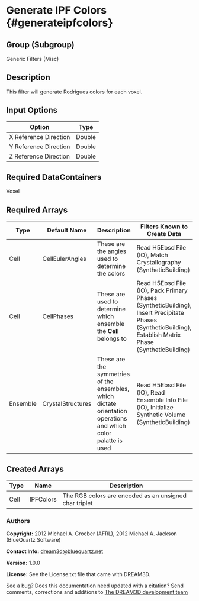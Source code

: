 Generate IPF Colors {#generateipfcolors}
========

## Group (Subgroup) ##
Generic Filters (Misc)

## Description ##
This filter will generate Rodrigues colors for each voxel.  


## Input Options ##

| Option | Type |
|-------|-------|
| X Reference Direction | Double |
| Y Reference Direction | Double |
| Z Reference Direction | Double |


## Required DataContainers ##

Voxel

## Required Arrays ##

| Type | Default Name | Description  | Filters Known to Create Data |
|------|--------------|------------|-----|
| Cell | CellEulerAngles |  These are the angles used to determine the colors | Read H5Ebsd File (IO), Match Crystallography (SyntheticBuilding) |
| Cell | CellPhases |  These are used to determine which ensemble the **Cell** belongs to | Read H5Ebsd File (IO), Pack Primary Phases (SyntheticBuilding), Insert Precipitate Phases (SyntheticBuilding), Establish Matrix Phase (SyntheticBuilding) |  
| Ensemble | CrystalStructures |  These are the symmetries of the ensembles, which dictate orientation operations and which color palatte is used | Read H5Ebsd File (IO), Read Ensemble Info File (IO), Initialize Synthetic Volume (SyntheticBuilding) |

## Created Arrays ##

| Type | Name | Description |
|------|------|-------------|
| Cell | IPFColors | The RGB colors are encoded as an unsigned char triplet  |


### Authors ###


**Copyright:** 2012 Michael A. Groeber (AFRL), 2012 Michael A. Jackson (BlueQuartz Software)

**Contact Info:** dream3d@bluequartz.net

**Version:** 1.0.0

**License:** See the License.txt file that came with DREAM3D.

See a bug? Does this documentation need updated with a citation? Send comments, corrections and additions to [The DREAM3D development team](mailto:dream3d@bluequartz.net?subject=Documentation%20Correction)


